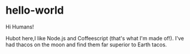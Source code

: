 # hello-world

Hi Humans!

Hubot here,I like Node.js and Coffeescript (that's what I'm made of!).
I've had thacos on the moon and find them far superior to Earth tacos.

